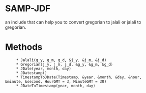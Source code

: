 # SAMP-JDF
an include that can help you to convert gregorian to jalali or jalali to gregorian.

# Methods
``` 
     * Jalali(g_y, g_m, g_d, &j_y, &j_m, &j_d)
     * Gregorian(j_y, j_m, j_d, &g_y, &g_m, &g_d)
     * JDate(year, month, day)
     * JDatestamp()
     * TimestampToJDate(Timestamp, &year, &month, &day, &hour, &minute, &second, HourGMT = 3, MinuteGMT = 30)
     * JDateToTimestamp(year, month, day)
```
